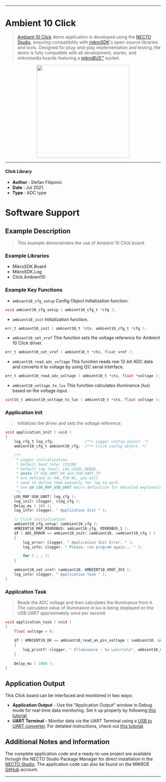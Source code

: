 
---
# Ambient 10 Click

> [Ambient 10 Click](https://www.mikroe.com/?pid_product=MIKROE-4777) demo application is developed using
the [NECTO Studio](https://www.mikroe.com/necto), ensuring compatibility with [mikroSDK](https://www.mikroe.com/mikrosdk)'s
open-source libraries and tools. Designed for plug-and-play implementation and testing, the demo is fully compatible with
all development, starter, and mikromedia boards featuring a [mikroBUS&trade;](https://www.mikroe.com/mikrobus) socket.

<p align="center">
  <img src="https://www.mikroe.com/?pid_product=MIKROE-4777&image=1" height=300px>
</p>

---

#### Click Library

- **Author**        : Stefan Filipovic
- **Date**          : Jul 2021.
- **Type**          : ADC type

# Software Support

## Example Description

> This example demonstrates the use of Ambient 10 Click board.

### Example Libraries

- MikroSDK.Board
- MikroSDK.Log
- Click.Ambient10

### Example Key Functions

- `ambient10_cfg_setup` Config Object Initialization function.
```c
void ambient10_cfg_setup ( ambient10_cfg_t *cfg );
```

- `ambient10_init` Initialization function.
```c
err_t ambient10_init ( ambient10_t *ctx, ambient10_cfg_t *cfg );
```

- `ambient10_set_vref` This function sets the voltage reference for Ambient 10 Click driver.
```c
err_t ambient10_set_vref ( ambient10_t *ctx, float vref );
```

- `ambient10_read_adc_voltage` This function reads raw 12-bit ADC data and converts it to voltage by using I2C serial interface.
```c
err_t ambient10_read_adc_voltage ( ambient10_t *ctx, float *voltage );
```

- `ambient10_voltage_to_lux` This function calculates illuminance (lux) based on the voltage input.
```c
uint16_t ambient10_voltage_to_lux ( ambient10_t *ctx, float voltage );
```

### Application Init

> Initializes the driver and sets the voltage reference.

```c
void application_init ( void )
{
    log_cfg_t log_cfg;              /**< Logger config object. */
    ambient10_cfg_t ambient10_cfg;  /**< Click config object. */

    /** 
     * Logger initialization.
     * Default baud rate: 115200
     * Default log level: LOG_LEVEL_DEBUG
     * @note If USB_UART_RX and USB_UART_TX 
     * are defined as HAL_PIN_NC, you will 
     * need to define them manually for log to work. 
     * See @b LOG_MAP_USB_UART macro definition for detailed explanation.
     */
    LOG_MAP_USB_UART( log_cfg );
    log_init( &logger, &log_cfg );
    Delay_ms ( 100 );
    log_info( &logger, " Application Init " );

    // Click initialization.
    ambient10_cfg_setup( &ambient10_cfg );
    AMBIENT10_MAP_MIKROBUS( ambient10_cfg, MIKROBUS_1 );
    if ( ADC_ERROR == ambient10_init( &ambient10, &ambient10_cfg ) )
    {
        log_error( &logger, " Application Init Error. " );
        log_info( &logger, " Please, run program again... " );

        for ( ; ; );
    }
    
    ambient10_set_vref( &ambient10, AMBIENT10_VREF_3V3 );
    log_info( &logger, " Application Task " );
}
```

### Application Task

> Reads the ADC voltage and then calculates the illuminance from it.
> The calculated value of illuminance in lux is being displayed on the USB UART approximately once per second. 

```c
void application_task ( void )
{
    float voltage = 0;
    
    if ( AMBIENT10_OK == ambient10_read_an_pin_voltage ( &ambient10, &voltage ) )
    {
        log_printf( &logger, " Illuminance : %u Lux\r\n\n", ambient10_voltage_to_lux( &ambient10, voltage ) );
    }
    
    Delay_ms ( 1000 );
}
```

## Application Output

This Click board can be interfaced and monitored in two ways:
- **Application Output** - Use the "Application Output" window in Debug mode for real-time data monitoring.
Set it up properly by following [this tutorial](https://www.youtube.com/watch?v=ta5yyk1Woy4).
- **UART Terminal** - Monitor data via the UART Terminal using
a [USB to UART converter](https://www.mikroe.com/click/interface/usb?interface*=uart,uart). For detailed instructions,
check out [this tutorial](https://help.mikroe.com/necto/v2/Getting%20Started/Tools/UARTTerminalTool).

## Additional Notes and Information

The complete application code and a ready-to-use project are available through the NECTO Studio Package Manager for 
direct installation in the [NECTO Studio](https://www.mikroe.com/necto). The application code can also be found on
the MIKROE [GitHub](https://github.com/MikroElektronika/mikrosdk_click_v2) account.

---

